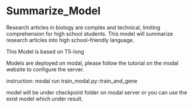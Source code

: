 # Summarize_Model

Research articles in biology are complex and technical, limiting comprehension for high school students.
This model will summarize research articles into high school-friendly language.

This Model is based on T5-long

Models are deployed on modal, please follow the tutorial on the modal website to configure the server.

instruction:
modal run train_modal.py::train_and_gene 

model will be under checkpoint folder on modal server
or you can use the exist model which under result.
